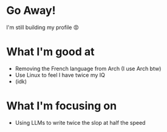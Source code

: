 # Go Away!
I'm still building my profile 😡

# What I'm good at
- Removing the French language from Arch (I use Arch btw)
- Use Linux to feel I have twice my IQ
- (idk)

# What I'm focusing on
- Using LLMs to write twice the slop at half the speed
